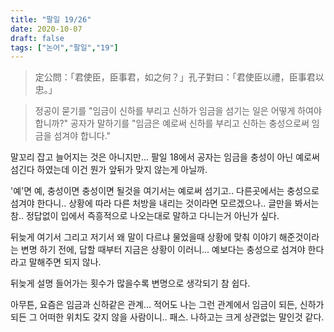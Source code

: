 ```yaml
---
title: "팔일 19/26"
date: 2020-10-07
draft: false
tags: ["논어","팔일","19"]
---
```


> 定公問：「君使臣，臣事君，如之何？」孔子對曰：「君使臣以禮，臣事君以忠。」
 
> 정공이 묻기를 "임금이 신하를 부리고 신하가 임금을 섬기는 일은 어떻게 하여야 합니까?"
> 공자가 말하기를 "임금은 예로써 신하를 부리고 신하는 충성으로써 임금을 섬겨야 합니다."

말꼬리 잡고 늘어지는 것은 아니지만...
팔일 18에서 공자는 임금을 충성이 아닌 예로써 섬긴다 하였는데
이건 뭔가 앞뒤가 맞지 않는게 아닐까.

'예'면 예, 충성이면 충성이면 될것을 여기서는 예로써 섬기고..
다른곳에서는 충성으로 섬겨야 한다니.. 상황에 따라 다른 처방을 내리는 것이라면 모르겠으나..
글만을 봐서는 참.. 정답없이 입에서 즉흥적으로 나오는대로 말하고 다니는거 아닌가 싶다.

뒤늦게 여기서 그리고 저기서 왜 말이 다르냐 물었을때
상황에 맞춰 이야기 해준것이라는 변명 하기 전에,
답할 때부터 지금은 상황이 이러니...
예보다는 충성으로 섬겨야 한다라고 말해주면 되지 않나.

뒤늦게 설명 들어가는 횟수가 많을수록 변명으로 생각되기 참 쉽다.

아무튼, 요즘은 임금과 신하같은 관계...
적어도 나는 그런 관계에서 임금이 되든, 신하가 되든 그 어떠한 위치도 갖지 않을 사람이니.. 패스.
나하고는 크게 상관없는 말인것 같다.

